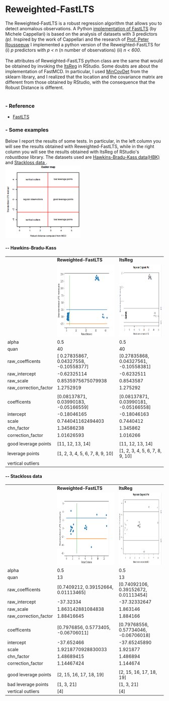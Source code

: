 # Reweighted-FastLTS

<p>
The Reweighted-FastLTS is a robust regression algorithm that allows you to detect anomalous observations.
A Python <a href="https://pypi.org/project/ltsfit/" target="_blank">implementation of FastLTS</a> (by Michele Cappellari) is based on the analysis of datasets with 3 predictors <i>(p)</i>. Inspired by the work of Cappellari and the research of <a href="https://scholar.google.com/citations?hl=it&user=5LMM6rsAAAAJ" >Prof. Peter Rousseeuw</a> I implemented a python version of the Reweighted-FastLTS for (i) <i>p</i> predictors with <i>p < n</i> (n number of observations) (ii) <i>n < 600</i>.
<br><br>
The attributes of Reweighted-FastLTS python class are the same that would be obtained by invoking the <a href="https://www.rdocumentation.org/packages/robustbase/versions/0.93-5/topics/ltsReg" target="_blank">ltsReg</a> in RStudio.
Some doubts are about the implementation of FastMCD. In particular, I used <a href="https://scikit-learn.org/stable/modules/generated/sklearn.covariance.MinCovDet.html">MinCovDet<a> from the sklearn library, and I realized that the location and the covariance matrix are different from those obtained by RStudio, with the consequence that the Robust Distance is different.
<br><br>  
  <h3>- Reference</h3>
  <ul>
    <li><a href="https://www.researchgate.net/publication/220451824_Computing_LTS_Regression_for_Large_Data_Sets">FastLTS<a></li>
  </ul>
  <h3>- Some examples</h3>
  Below I report the results of some tests. In particular, in the left column you will see the results obtained with Reweighted-FastLTS,   while in the right column you will see the results obtained with ltsReg of RStudio's <i>robustbase</i> library. The datasets used are   <a href="https://www.rdocumentation.org/packages/robustbase/versions/0.93-5/topics/hbk">Hawkins-Bradu-Kass data(HBK)</a> and    <a href="https://www.rdocumentation.org/packages/datasets/versions/3.6.2/topics/stackloss"> Stackloss data </a>.
  <br>
  <img  src="./img/schema.png" style="text-align: center">
    <h4>-- Hawkins-Bradu-Kass</h4>
      <table>
        <tr><td></td><td><b>Reweighted-FastLTS</b></td><td><b>ltsReg</b></td></tr>
        <tr><td></td><td><img  src="./img/python_hbk.png" width="320" height="230"></td><td><img  src="./img/R_hbk.png" width="320" height="230"></td></tr>
        <tr><td>alpha</td><td>0.5</td><td>0.5</td></tr>
        <tr><td>quan</td><td>40</td><td>40</td></tr>
        <tr><td>raw_coefficents</td><td>[ 0.27835867, 0.04327558, -0.10558377] </td><td>[0.27835868, 0.04327561, -0.10558381]</td></tr>
        <tr><td>raw_intercept</td><td>-0.62325114 </td><td>-0.6232511</td></tr>
        <tr><td>raw_scale</td><td> 0.8535975675079938</td><td> 0.8543587</td></tr>
        <tr><td>raw_correction_factor</td><td>1.2752919</td><td>1.275292</td></tr>
        <tr><td></td><td></td></tr>
        <tr><td>coefficents</td><td>[0.08137871, 0.03990183, -0.05166559]</td><td>[0.08137871, 0.03990181, -0.05166558]</td></tr>
        <tr><td>intercept</td><td>-0.18046165</td><td>-0.18046163</td></tr>
        <tr><td>scale</td><td>0.744041162494403</td><td>0.7440412</td></tr>
        <tr><td>chn_factor</td><td>1.34586238</td><td>1.345862</td></tr>
        <tr><td>correction_factor</td><td>1.01626593</td><td>1.016266</td></tr>
        <tr><td></td><td></td></tr>
        <tr><td>good leverage points</td><td>[11, 12, 13, 14]</td><td>[11, 12, 13, 14]</td></tr>
        <tr><td>leverage points</td><td>[1, 2, 3, 4, 5, 6, 7, 8, 9, 10]</td><td>[1, 2, 3, 4, 5, 6, 7, 8, 9, 10]</td></tr>
        <tr><td>vertical outliers</td><td></td><td></td></tr>
      </table>
  
<h4>-- Stackloss data</h4>
      <table>
        <tr><td></td><td><b>Reweighted-FastLTS</b></td><td><b>ltsReg</b></td></tr>
        <tr><td></td><td><img  src="./img/python_stack.png" width="320" height="230"></td><td><img  src="./img/R_stack.png" width="320" height="230"></td></tr>
        <tr><td>alpha</td><td>0.5</td><td>0.5</td></tr>
        <tr><td>quan</td><td> 13</td><td>13</td></tr>
        <tr><td>raw_coefficents</td><td>[0.7409212, 0.39152664, 0.01113465]</td><td>[0.74092106, 0.39152672, 0.01113454]</td></tr>
        <tr><td>raw_intercept</td><td>-37.32334</td><td>-37.32332647</td></tr>
        <tr><td>raw_scale</td><td>1.863142881084838</td><td>1.863146</td></tr>
        <tr><td>raw_correction_factor</td><td>1.88416645</td><td>1.884166</td></tr>
        <tr><td></td><td></td></tr>
        <tr><td>coefficents</td><td>[0.7976856, 0.5773405, -0.06706011]</td><td>[0.79768556, 0.57734046, -0.06706018]</td></tr>
        <tr><td>intercept</td><td>-37.652466</td><td>-37.65245890</td></tr>
        <tr><td>scale</td><td>1.9218770928830033</td><td>1.921877</td></tr>
        <tr><td>chn_factor</td><td>1.48689415</td><td>1.486894 </td></tr>
        <tr><td>correction_factor</td><td>1.14467424</td><td>1.144674</td></tr>
        <tr><td></td><td></td></tr>
        <tr><td>good leverage points</td><td>[2, 15, 16, 17, 18, 19]</td><td>[2, 15, 16, 17, 18, 19]</td></tr>
        <tr><td>bad leverage points</td><td>[1, 3, 21]</td><td>[1, 3, 21]</td></tr>
        <tr><td>vertical outliers</td><td>[4]</td><td>[4]</td></tr>
      </table>
</p>
